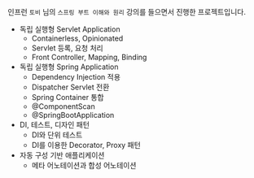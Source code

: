 인프런 `토비` 님의 `스프링 부트 이해와 원리` 강의를 들으면서 진행한 프로젝트입니다.

* 독립 실행형 Servlet Application
  * Containerless, Opinionated
  * Servlet 등록, 요청 처리
  * Front Controller, Mapping, Binding
* 독립 실행형 Spring Application
  * Dependency Injection 적용
  * Dispatcher Servlet 전환
  * Spring Container 통합
  * @ComponentScan
  * @SpringBootApplication
* DI, 테스트, 디자인 패턴
  * DI와 단위 테스트
  * DI를 이용한 Decorator, Proxy 패턴
* 자동 구성 기반 애플리케이션
  * 메타 어노테이션과 합성 어노테이션